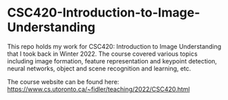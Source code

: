# CSC420-Introduction-to-Image-Understanding

This repo holds my work for CSC420: Introduction to Image Understanding that I took back in Winter 2022. The course covered various topics including image formation, feature representation and keypoint detection, neural networks, object and scene recognition and learning, etc.

The course website can be found here: https://www.cs.utoronto.ca/~fidler/teaching/2022/CSC420.html
